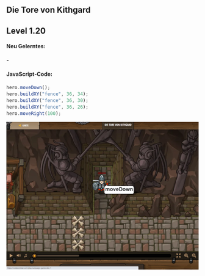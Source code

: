 ## **Die Tore von Kithgard**
## Level 1.20

#### Neu Gelerntes:
<b>-</b>

[comment]: <> (Was wurde gelernt und wie funktioniert die Technik?)

#### JavaScript-Code:
```js
hero.moveDown();
hero.buildXY("fence", 36, 34);
hero.buildXY("fence", 36, 30);
hero.buildXY("fence", 36, 26);
hero.moveRight(100);
```
![image](lvl1_20.png)